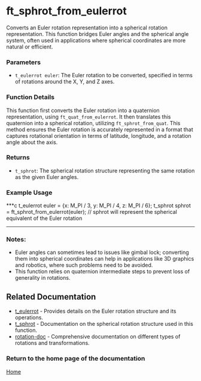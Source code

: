 # ft_sphrot_from_eulerrot
Converts an Euler rotation representation into a spherical rotation representation. This function bridges Euler angles and the spherical angle system, often used in applications where spherical coordinates are more natural or efficient.

### Parameters
- `t_eulerrot euler`: The Euler rotation to be converted, specified in terms of rotations around the X, Y, and Z axes.

### Function Details
This function first converts the Euler rotation into a quaternion representation, using `ft_quat_from_eulerrot`. It then translates this quaternion into a spherical rotation, utilizing `ft_sphrot_from_quat`. This method ensures the Euler rotation is accurately represented in a format that captures rotational orientation in terms of latitude, longitude, and a rotation angle about the axis.

### Returns
- `t_sphrot`: The spherical rotation structure representing the same rotation as the given Euler angles.

### Example Usage
***c
t_eulerrot euler = {x: M_PI / 3, y: M_PI / 4, z: M_PI / 6};
t_sphrot sphrot = ft_sphrot_from_eulerrot(euler);
// sphrot will represent the spherical equivalent of the Euler rotation
***

### Notes:
- Euler angles can sometimes lead to issues like gimbal lock; converting them into spherical coordinates can help in applications like 3D graphics and robotics, where such problems need to be avoided.
- This function relies on quaternion intermediate steps to prevent loss of generality in rotations.

## Related Documentation
- [t_eulerrot](../eulerrot//t_eulerrot.md) - Provides details on the Euler rotation structure and its operations.
- [t_sphrot](./t_sphrot.md) - Documentation on the spherical rotation structure used in this function.
- [rotation-doc](../rotation-doc.md) - Comprehensive documentation on different types of rotations and transformations.

### Return to the home page of the documentation
[Home](../../home.md)
